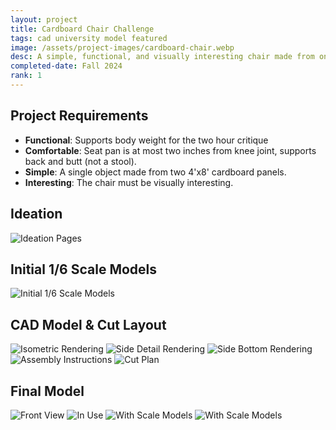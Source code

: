```yaml
---
layout: project
title: Cardboard Chair Challenge
tags: cad university model featured
image: /assets/project-images/cardboard-chair.webp
desc: A simple, functional, and visually interesting chair made from only cardboard.
completed-date: Fall 2024
rank: 1
---
```

## Project Requirements
* **Functional**: Supports body weight for the two hour critique
* **Comfortable**: Seat pan is at most two inches from knee joint, supports back and butt (not a stool).
* **Simple**: A single object made from two 4'x8' cardboard panels.
* **Interesting**: The chair must be visually interesting.

## Ideation
![Ideation Pages](assets/cardboard-chair/compiled-ideation.webp)

## Initial 1/6 Scale Models
![Initial 1/6 Scale Models](assets/cardboard-chair/initial-models.webp)

## CAD Model & Cut Layout
<div class="card-columns">
    <img alt="Isometric Rendering" src="assets/cardboard-chair/iso.webp">
    <img alt="Side Detail Rendering" src="assets/cardboard-chair/side.webp">
    <img alt="Side Bottom Rendering" src="assets/cardboard-chair/bottom.webp">
    <img alt="Assembly Instructions" src="assets/cardboard-chair/assembly-instructions.svg">
    <img alt="Cut Plan" src="assets/cardboard-chair/cut-plan.webp">
</div>

## Final Model
<div class="card-columns">
    <img alt="Front View" src="/assets/project-images/cardboard-chair.webp">
    <img alt="In Use" src="assets/cardboard-chair/in-use.webp">
    <img alt="With Scale Models" src="assets/cardboard-chair/with-models.webp">
    <img alt="With Scale Models" src="assets/cardboard-chair/back.webp">
</div>
